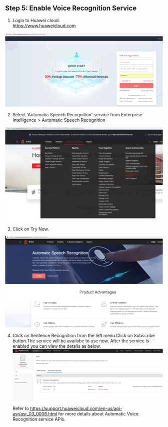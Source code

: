 ## Step 5:  Enable Voice Recognition Service

1.	Login to Huawei cloud.  
https://www.huaweicloud.com

![s6login.png](./imgs/s6login.png)

2.	Select 'Automatic Speech Recognition' service from Enterprise Intelligence > Automatic Speech Recognition 

![ASR1.png](./imgs/ASR1.png)

3.	Click on Try Now.  

![ASR2.png](./imgs/ASR2.png)  

4.  Click on Sentence Recognition from the left menu.Click on Subscribe button.The service will be availabe to use now.
    After the service is enabled you can view the details as below.
![ASR3.png](./imgs/ASR3.png)  

    Refer to https://support.huaweicloud.com/en-us/api-asr/asr_03_0006.html for more details about Automatic Voice Recognition service APIs.
